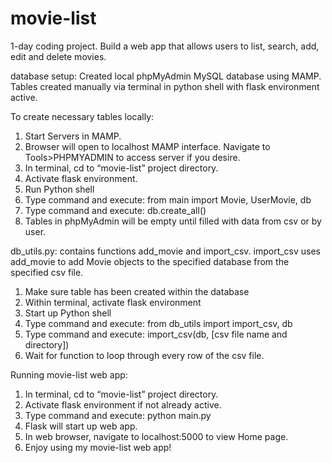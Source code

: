 # movie-list
1-day coding project. Build a web app that allows users to list, search, add, edit and delete movies.

database setup:
Created local phpMyAdmin MySQL database using MAMP.
Tables created manually via terminal in python shell with flask environment active.

To create necessary tables locally:
1. Start Servers in MAMP.
2. Browser will open to localhost MAMP interface. Navigate to Tools>PHPMYADMIN to access server if you desire.
3. In terminal, cd to “movie-list” project directory.
4. Activate flask environment.
5. Run Python shell
6. Type command and execute: from main import Movie, UserMovie, db
7. Type command and execute: db.create_all()
8. Tables in phpMyAdmin will be empty until filled with data from csv or by user.

db_utils.py:
contains functions add_movie and import_csv. import_csv uses add_movie to add Movie objects to the specified database from the specified csv file.

1. Make sure table has been created within the database
2. Within terminal, activate flask environment
3. Start up Python shell
4. Type command and execute: from db_utils import import_csv, db
5. Type command and execute: import_csv(db, [csv file name and directory])
6. Wait for function to loop through every row of the csv file.

Running movie-list web app:
1. In terminal, cd to “movie-list” project directory.
2. Activate flask environment if not already active.
3. Type command and execute: python main.py
4. Flask will start up web app.
5. In web browser, navigate to localhost:5000 to view Home page.
6. Enjoy using my movie-list web app!

